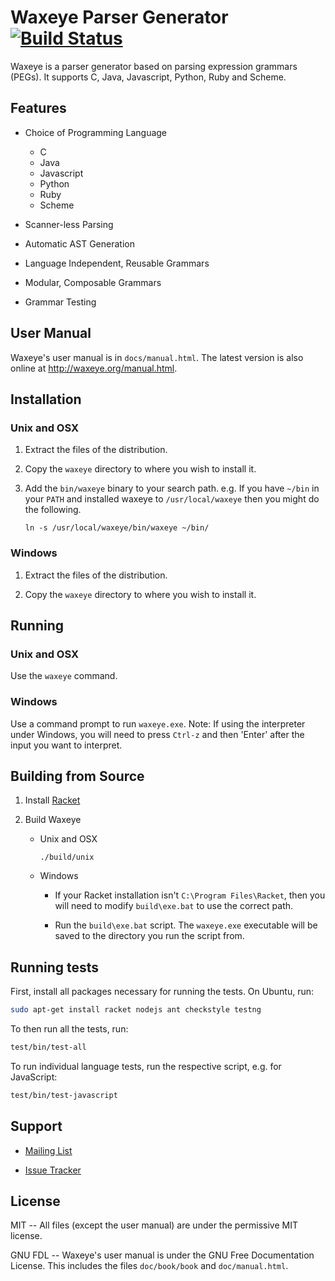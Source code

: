 Waxeye Parser Generator [![Build Status][badge-travis]][travis]
===============================================================

Waxeye is a parser generator based on parsing expression grammars (PEGs). It
supports C, Java, Javascript, Python, Ruby and Scheme.


Features
--------

* Choice of Programming Language
  - C
  - Java
  - Javascript
  - Python
  - Ruby
  - Scheme

* Scanner-less Parsing

* Automatic AST Generation

* Language Independent, Reusable Grammars

* Modular, Composable Grammars

* Grammar Testing


User Manual
-----------

Waxeye's user manual is in `docs/manual.html`. The latest version is also
online at http://waxeye.org/manual.html.


Installation
------------

### Unix and OSX

1. Extract the files of the distribution.

2. Copy the `waxeye` directory to where you wish to install it.

3. Add the `bin/waxeye` binary to your search path. e.g. If you have `~/bin` in
   your `PATH` and installed waxeye to `/usr/local/waxeye` then you might do
   the following.

   `ln -s /usr/local/waxeye/bin/waxeye ~/bin/`


### Windows

1. Extract the files of the distribution.

2. Copy the `waxeye` directory to where you wish to install it.


Running
-------

### Unix and OSX

Use the `waxeye` command.

### Windows

Use a command prompt to run `waxeye.exe`. Note: If using the interpreter under
Windows, you will need to press `Ctrl-z` and then 'Enter' after the input you
want to interpret.


Building from Source
--------------------

1. Install [Racket](http://racket-lang.org)

2. Build Waxeye
   * Unix and OSX

     `./build/unix`

   * Windows

     - If your Racket installation isn't `C:\Program Files\Racket`, then you
       will need to modify `build\exe.bat` to use the correct path.

     - Run the `build\exe.bat` script. The `waxeye.exe` executable
       will be saved to the directory you run the script from.

Running tests
-------------

First, install all packages necessary for running the tests.
On Ubuntu, run:

```bash
sudo apt-get install racket nodejs ant checkstyle testng
```

To then run all the tests, run:

```bash
test/bin/test-all
```

To run individual language tests, run the respective script, e.g. for JavaScript:

```bash
test/bin/test-javascript
```

Support
-------

* [Mailing List](https://lists.sourceforge.net/lists/listinfo/waxeye-users)

* [Issue Tracker](https://github.com/orlandohill/waxeye/issues)


License
-------

MIT -- All files (except the user manual) are under the permissive MIT license.

GNU FDL -- Waxeye's user manual is under the GNU Free Documentation License.
This includes the files `doc/book/book` and `doc/manual.html`.

[badge-travis]: https://img.shields.io/travis/orlandohill/waxeye.svg
[travis]: https://travis-ci.org/orlandohill/waxeye
